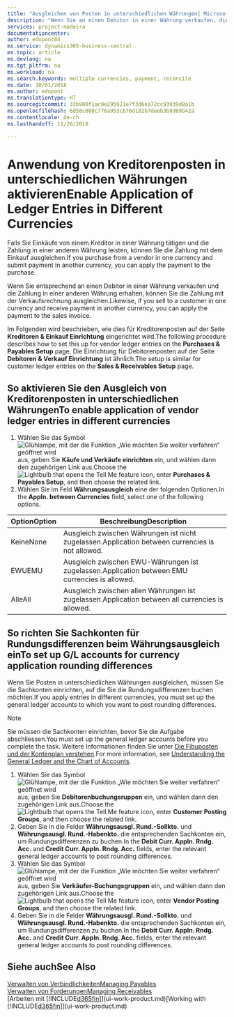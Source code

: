 ```yaml
---
title: "Ausgleichen von Posten in unterschiedlichen Währungen| Microsoft Docs"
description: "Wenn Sie an einen Debitor in einer Währung verkaufen, die Zahlung jedoch in einer anderen Währung erfolgt, kann die Rechnung mit der Zahlung ausgeglichen werden."
services: project-madeira
documentationcenter: 
author: edupont04
ms.service: dynamics365-business-central
ms.topic: article
ms.devlang: na
ms.tgt_pltfrm: na
ms.workload: na
ms.search.keywords: multiple currencies, payment, reconcile
ms.date: 10/01/2018
ms.author: edupont
ms.translationtype: HT
ms.sourcegitcommit: 33b900f1ac9e295921e7f3d6ea72cc93939d8a1b
ms.openlocfilehash: 6d58c088c776a953cb76d102b7deeb3b8d69b42a
ms.contentlocale: de-ch
ms.lasthandoff: 11/26/2018

---
```

# <a name="enable-application-of-ledger-entries-in-different-currencies"></a><span data-ttu-id="bc8af-103">Anwendung von Kreditorenposten in unterschiedlichen Währungen aktivieren</span><span class="sxs-lookup"><span data-stu-id="bc8af-103">Enable Application of Ledger Entries in Different Currencies</span></span>
<span data-ttu-id="bc8af-104">Falls Sie Einkäufe von einem Kreditor in einer Währung tätigen und die Zahlung in einer anderen Währung leisten, können Sie die Zahlung mit dem Einkauf ausgleichen.</span><span class="sxs-lookup"><span data-stu-id="bc8af-104">If you purchase from a vendor in one currency and submit payment in another currency, you can apply the payment to the purchase.</span></span>

<span data-ttu-id="bc8af-105">Wenn Sie entsprechend an einen Debitor in einer Währung verkaufen und die Zahlung in einer anderen Währung erhalten, können Sie die Zahlung mit der Verkaufsrechnung ausgleichen.</span><span class="sxs-lookup"><span data-stu-id="bc8af-105">Likewise, if you sell to a customer in one currency and receive payment in another currency, you can apply the payment to the sales invoice.</span></span>

<span data-ttu-id="bc8af-106">Im Folgenden wird beschrieben, wie dies für Kreditorenposten auf der Seite **Kreditoren & Einkauf Einrichtung** eingerichtet wird.</span><span class="sxs-lookup"><span data-stu-id="bc8af-106">The following procedure describes how to set this up for vendor ledger entries on the **Purchases & Payables Setup** page.</span></span> <span data-ttu-id="bc8af-107">Die Einrichtung für Debitorenposten auf der Seite **Debitoren & Verkauf Einrichtung** ist ähnlich.</span><span class="sxs-lookup"><span data-stu-id="bc8af-107">The setup is similar for customer ledger entries on the **Sales & Receivables Setup** page.</span></span>

## <a name="to-enable-application-of-vendor-ledger-entries-in-different-currencies"></a><span data-ttu-id="bc8af-108">So aktivieren Sie den Ausgleich von Kreditorenposten in unterschiedlichen Währungen</span><span class="sxs-lookup"><span data-stu-id="bc8af-108">To enable application of vendor ledger entries in different currencies</span></span>
1. <span data-ttu-id="bc8af-109">Wählen Sie das Symbol ![Glühlampe, mit der die Funktion „Wie möchten Sie weiter verfahren“ geöffnet wird](media/ui-search/search_small.png "Wie möchten Sie weiter verfahren?") aus, geben Sie **Käufe und Verkäufe einrichten** ein, und wählen dann den zugehörigen Link aus.</span><span class="sxs-lookup"><span data-stu-id="bc8af-109">Choose the ![Lightbulb that opens the Tell Me feature](media/ui-search/search_small.png "Tell me what you want to do") icon, enter **Purchases & Payables Setup**, and then choose the related link.</span></span>
2. <span data-ttu-id="bc8af-110">Wählen Sie im Feld **Währungsausgleich** eine der folgenden Optionen.</span><span class="sxs-lookup"><span data-stu-id="bc8af-110">In the **Appln. between Currencies** field, select one of the following options.</span></span>

| <span data-ttu-id="bc8af-111">Option</span><span class="sxs-lookup"><span data-stu-id="bc8af-111">Option</span></span> | <span data-ttu-id="bc8af-112">Beschreibung</span><span class="sxs-lookup"><span data-stu-id="bc8af-112">Description</span></span> |
| --- | --- |
| <span data-ttu-id="bc8af-113">Keine</span><span class="sxs-lookup"><span data-stu-id="bc8af-113">None</span></span> |<span data-ttu-id="bc8af-114">Ausgleich zwischen Währungen ist nicht zugelassen.</span><span class="sxs-lookup"><span data-stu-id="bc8af-114">Application between currencies is not allowed.</span></span> |
| <span data-ttu-id="bc8af-115">EWU</span><span class="sxs-lookup"><span data-stu-id="bc8af-115">EMU</span></span> |<span data-ttu-id="bc8af-116">Ausgleich zwischen EWU-Währungen ist zugelassen.</span><span class="sxs-lookup"><span data-stu-id="bc8af-116">Application between EMU currencies is allowed.</span></span> |
| <span data-ttu-id="bc8af-117">Alle</span><span class="sxs-lookup"><span data-stu-id="bc8af-117">All</span></span> |<span data-ttu-id="bc8af-118">Ausgleich zwischen allen Währungen ist zugelassen.</span><span class="sxs-lookup"><span data-stu-id="bc8af-118">Application between all currencies is allowed.</span></span> |

## <a name="to-set-up-gl-accounts-for-currency-application-rounding-differences"></a><span data-ttu-id="bc8af-119">So richten Sie Sachkonten für Rundungsdifferenzen beim Währungsausgleich ein</span><span class="sxs-lookup"><span data-stu-id="bc8af-119">To set up G/L accounts for currency application rounding differences</span></span>  
<span data-ttu-id="bc8af-120">Wenn Sie Posten in unterschiedlichen Währungen ausgleichen, müssen Sie die Sachkonten einrichten, auf die Sie die Rundungsdifferenzen buchen möchten.</span><span class="sxs-lookup"><span data-stu-id="bc8af-120">If you apply entries in different currencies, you must set up the general ledger accounts to which you want to post rounding differences.</span></span>  

> [!NOTE]  
>  <span data-ttu-id="bc8af-121">Sie müssen die Sachkonten einrichten, bevor Sie die Aufgabe abschliessen.</span><span class="sxs-lookup"><span data-stu-id="bc8af-121">You must set up the general ledger accounts before you complete the task.</span></span> <span data-ttu-id="bc8af-122">Weitere Informationen finden Sie unter [Die Fibuposten und der Kontenplan verstehen](finance-general-ledger.md).</span><span class="sxs-lookup"><span data-stu-id="bc8af-122">For more information, see [Understanding the General Ledger and the Chart of Accounts](finance-general-ledger.md).</span></span>

1. <span data-ttu-id="bc8af-123">Wählen Sie das Symbol ![Glühlampe, mit der die Funktion „Wie möchten Sie weiter verfahren“ geöffnet wird](media/ui-search/search_small.png "Wie möchten Sie weiter verfahren?") aus, geben Sie **Debitorenbuchungsruppen** ein, und wählen dann den zugehörigen Link aus.</span><span class="sxs-lookup"><span data-stu-id="bc8af-123">Choose the ![Lightbulb that opens the Tell Me feature](media/ui-search/search_small.png "Tell me what you want to do") icon, enter **Customer Posting Groups**, and then choose the related link.</span></span>  
2. <span data-ttu-id="bc8af-124">Geben Sie in die Felder **Währungsausgl. Rund.-Sollkto.** und **Währungsausgl. Rund.-Habenkto.** die entsprechenden Sachkonten ein, um Rundungsdifferenzen zu buchen.</span><span class="sxs-lookup"><span data-stu-id="bc8af-124">In the **Debit Curr. Appln. Rndg. Acc.** and **Credit Curr. Appln. Rndg. Acc.** fields, enter the relevant general ledger accounts to post rounding differences.</span></span>  
3. <span data-ttu-id="bc8af-125">Wählen Sie das Symbol ![Glühlampe, mit der die Funktion „Wie möchten Sie weiter verfahren“ geöffnet wird](media/ui-search/search_small.png "Wie möchten Sie weiter verfahren?") aus, geben Sie **Verkäufer-Buchungsgruppen** ein, und wählen dann den zugehörigen Link aus.</span><span class="sxs-lookup"><span data-stu-id="bc8af-125">Choose the ![Lightbulb that opens the Tell Me feature](media/ui-search/search_small.png "Tell me what you want to do") icon, enter **Vendor Posting Groups**, and then choose the related link.</span></span>  
4. <span data-ttu-id="bc8af-126">Geben Sie in die Felder **Währungsausgl. Rund.-Sollkto.** und **Währungsausgl. Rund.-Habenkto.** die entsprechenden Sachkonten ein, um Rundungsdifferenzen zu buchen.</span><span class="sxs-lookup"><span data-stu-id="bc8af-126">In the **Debit Curr. Appln. Rndg. Acc.** and **Credit Curr. Appln. Rndg. Acc.** fields, enter the relevant general ledger accounts to post rounding differences.</span></span>  

## <a name="see-also"></a><span data-ttu-id="bc8af-127">Siehe auch</span><span class="sxs-lookup"><span data-stu-id="bc8af-127">See Also</span></span>
[<span data-ttu-id="bc8af-128">Verwalten von Verbindlichkeiten</span><span class="sxs-lookup"><span data-stu-id="bc8af-128">Managing Payables</span></span>](payables-manage-payables.md)  
[<span data-ttu-id="bc8af-129">Verwalten von Forderungen</span><span class="sxs-lookup"><span data-stu-id="bc8af-129">Managing Receivables</span></span>](receivables-manage-receivables.md)  
<span data-ttu-id="bc8af-130">[Arbeiten mit [!INCLUDE[d365fin](includes/d365fin_md.md)]](ui-work-product.md)</span><span class="sxs-lookup"><span data-stu-id="bc8af-130">[Working with [!INCLUDE[d365fin](includes/d365fin_md.md)]](ui-work-product.md)</span></span>

